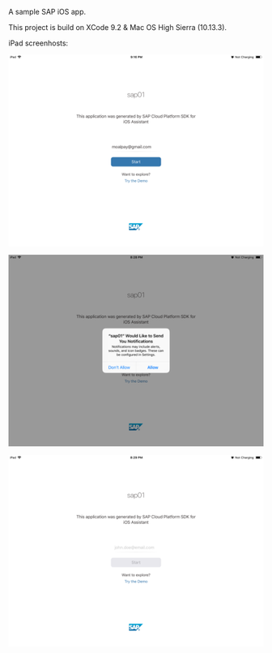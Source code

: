 A sample SAP iOS app.


This project is build on XCode 9.2 & Mac OS High Sierra (10.13.3).


iPad screenhosts:


![iPad_screeenshots_01](/iPad_screeenshots_01.png?raw=true "iPad_screeenshots_01")

![iPad_screeenshots_02](/iPad_screeenshots_02.png?raw=true "iPad_screeenshots_02")

![iPad_screeenshots_03](/iPad_screeenshots_03.png?raw=true "iPad_screeenshots_03")
